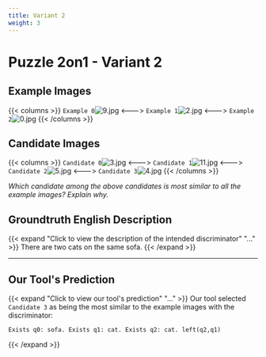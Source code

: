 ```yaml
---
title: Variant 2
weight: 3
---
```


# Puzzle 2on1 - Variant 2

## Example Images
{{< columns >}}
`Example 0`![9.jpg](/natscene_data/images/9.jpg)
<--->
`Example 1`![2.jpg](/natscene_data/images/2.jpg)
<--->
`Example 2`![0.jpg](/natscene_data/images/0.jpg)
{{< /columns >}}

## Candidate Images
{{< columns >}}
`Candidate 0`![3.jpg](/natscene_data/images/3.jpg)
<--->
`Candidate 1`![11.jpg](/natscene_data/images/11.jpg)
<--->
`Candidate 2`![5.jpg](/natscene_data/images/5.jpg)
<--->
`Candidate 3`![4.jpg](/natscene_data/images/4.jpg)
{{< /columns >}}

*Which candidate among the above candidates is most similar to all the example images? Explain why.*

## Groundtruth English Description

{{< expand "Click to view the description of the intended discriminator" "..." >}}
There are two cats on the same sofa.
{{< /expand >}}

---



## Our Tool's Prediction

{{< expand "Click to view our tool's prediction" "..." >}}
Our tool selected `Candidate 3` as being the most similar to the example images with the discriminator:
```plaintext
Exists q0: sofa. Exists q1: cat. Exists q2: cat. left(q2,q1)
```
{{< /expand >}}

